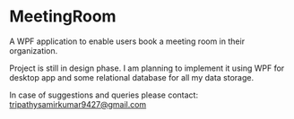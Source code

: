 # MeetingRoom
A WPF application to enable users book a meeting room in their organization.

Project is still in design phase. I am planning to implement it using WPF for desktop app and some relational database for all my data storage.

In case of suggestions and queries please contact: tripathysamirkumar9427@gmail.com

